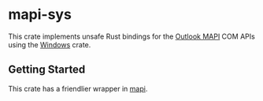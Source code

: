 # mapi-sys
This crate implements unsafe Rust bindings for the [Outlook MAPI](https://learn.microsoft.com/en-us/office/client-developer/outlook/mapi/outlook-mapi-reference) COM APIs using the [Windows](https://github.com/microsoft/windows-rs) crate.

## Getting Started
This crate has a friendlier wrapper in [mapi](https://crates.io/crates/mapi).
